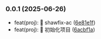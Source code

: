 ## <small>0.0.1 (2025-06-26)</small>

* feat(proj): 🚀 shawfix-ac ([6e81e1f](https://github.com/shawfix/shawfix-packages/commit/6e81e1f))
* feat(proj): 🚀 初始化项目 ([6acbf1a](https://github.com/shawfix/shawfix-packages/commit/6acbf1a))



